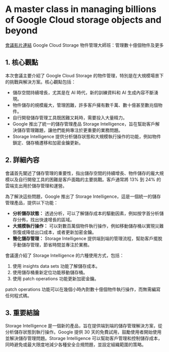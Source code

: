 # A master class in managing billions of Google Cloud storage objects and beyond
[會議影片連結](https://www.youtube.com/watch?v=eosO6EwNyxI)
Google Cloud Storage 物件管理大師班：管理數十億個物件及更多

## 1. 核心觀點

本次會議主要介紹了 Google Cloud Storage 的物件管理，特別是在大規模場景下的挑戰與解決方案。核心觀點包括：

*   儲存空間持續增長，尤其是在 AI 時代，新的訓練資料和 AI 生成內容不斷湧現。
*   物件儲存的規模龐大，管理困難，許多客戶擁有數千萬、數十億甚至數兆個物件。
*   自行開發儲存管理工具既困難又耗時，需要投入大量精力。
*   Google 推出了統一的儲存管理產品 Storage Intelligence，旨在幫助客戶解決儲存管理難題，讓他們能夠專注於更重要的業務問題。
*   Storage Intelligence 提供分析儲存狀態和大規模執行操作的功能，例如物件鎖定、儲存桶遷移和加密金鑰更新。

## 2. 詳細內容

會議首先闡述了儲存管理的重要性，指出儲存空間的持續增長、物件儲存的龐大規模以及自行開發工具的困難是客戶面臨的主要挑戰。客戶通常將 13% 到 24% 的雲端支出用於儲存管理和運營。

為了解決這些問題，Google 推出了 Storage Intelligence，這是一個統一的儲存管理產品，提供以下功能：

*   **分析儲存狀態：** 透過分析，可以了解儲存成本的驅動因素，例如按字首分析儲存分佈，找出快速增長的區域。
*   **大規模執行操作：** 可以對數百萬個物件執行操作，例如移動儲存桶以實現災難恢復或降低出口成本，或者更新加密金鑰。
*   **簡化儲存管理：** Storage Intelligence 提供端到端的管理流程，幫助客戶擺脫手動儲存管理，節省時間並專注於業務。

會議還介紹了 Storage Intelligence 的六種使用方式，包括：

1.  使用 insights data sets 功能了解儲存成本。
2.  使用儲存桶重新定位功能移動儲存桶。
3.  使用 patch operations 功能更新加密金鑰。

patch operations 功能可以在幾個小時內對數十億個物件執行操作，而無需編寫任何程式碼。

## 3. 重要結論

Storage Intelligence 是一個新的產品，旨在提供端到端的儲存管理解決方案，從分析儲存狀態到執行操作。Google 提供 30 天的免費試用，鼓勵使用者開始使用並解決儲存管理問題。Storage Intelligence 可以幫助客戶管理和控制儲存成本，同時避免或最大限度地減少各種安全合規問題，並設定組織範圍的策略。
